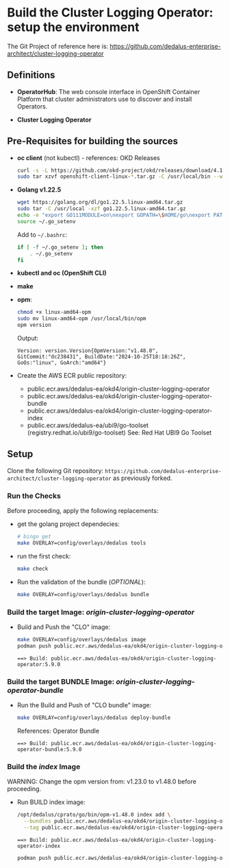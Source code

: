 # Build the Cluster Logging Operator: setup the environment

The Git Project of reference here is: https://github.com/dedalus-enterprise-architect/cluster-logging-operator

## Definitions

- **OperatorHub**: The web console interface in OpenShift Container Platform that cluster administrators use to discover and install Operators.

- **Cluster Logging Operator**

## Pre-Requisites for building the sources

- **oc client** (not kubectl) - references: OKD Releases

  ```bash
  curl -s -L https://github.com/okd-project/okd/releases/download/4.15.0-0.okd-2024-03-10-010116/openshift-client-linux-4.15.0-0.okd-2024-03-10-010116.tar.gz -O
  sudo tar xzvf openshift-client-linux-*.tar.gz -C /usr/local/bin --wildcards 'oc'
  ```

- **Golang v1.22.5**

  ```bash
  wget https://golang.org/dl/go1.22.5.linux-amd64.tar.gz
  sudo tar -C /usr/local -xzf go1.22.5.linux-amd64.tar.gz
  echo -e "export GO111MODULE=on\nexport GOPATH=\$HOME/go\nexport PATH=\$PATH:/usr/local/go/bin:\$GOPATH/bin" > ~/.go_setenv
  source ~/.go_setenv
  ```

  Add to `~/.bashrc`:

  ```bash
  if [ -f ~/.go_setenv ]; then
      . ~/.go_setenv
  fi
  ```

- **kubectl and oc (OpenShift CLI)**
- **make**
- **opm**:

  ```bash
  chmod +x linux-amd64-opm
  sudo mv linux-amd64-opm /usr/local/bin/opm
  opm version
  ```

  Output:

  ```plaintext
  Version: version.Version{OpmVersion:"v1.48.0", GitCommit:"dc238431", BuildDate:"2024-10-25T18:18:26Z", GoOs:"linux", GoArch:"amd64"}
  ```

- Create the AWS ECR public repository:
  - public.ecr.aws/dedalus-ea/okd4/origin-cluster-logging-operator
  - public.ecr.aws/dedalus-ea/okd4/origin-cluster-logging-operator-bundle
  - public.ecr.aws/dedalus-ea/okd4/origin-cluster-logging-operator-index
  - public.ecr.aws/dedalus-ea/ubi9/go-toolset (registry.redhat.io/ubi9/go-toolset)
    See: Red Hat UBI9 Go Toolset

## Setup

Clone the following Git repository: `https://github.com/dedalus-enterprise-architect/cluster-logging-operator` as previously forked.

### Run the Checks

  Before proceeding, apply the following replacements:

- get the golang project dependecies:

  ```bash
  # bingo get
  make OVERLAY=config/overlays/dedalus tools
  ```

- run the first check:

  ```bash
  make check
  ```

- Run the validation of the bundle (_OPTIONAL_):

  ```bash
  make OVERLAY=config/overlays/dedalus bundle
  ```

### Build the target Image: _origin-cluster-logging-operator_

- Build and Push the "CLO" image:

  ```bash
  make OVERLAY=config/overlays/dedalus image
  podman push public.ecr.aws/dedalus-ea/okd4/origin-cluster-logging-operator:5.9.0  
  ```

  ```plaintext
  ==> Build: public.ecr.aws/dedalus-ea/okd4/origin-cluster-logging-operator:5.9.0
  ```

### Build the target BUNDLE Image: _origin-cluster-logging-operator-bundle_

- Run the Build and Push of "CLO bundle" image:

  ```bash
  make OVERLAY=config/overlays/dedalus deploy-bundle
  ```

  References: Operator Bundle

  ```plaintext
  ==> Build: public.ecr.aws/dedalus-ea/okd4/origin-cluster-logging-operator-bundle:5.9.0
  ```

### Build the _index_ Image

WARNING: Change the opm version from: v1.23.0 to v1.48.0 before proceeding.

- Run BUILD index image:

  ```bash
  /opt/dedalus/cprato/go/bin/opm-v1.48.0 index add \
    --bundles public.ecr.aws/dedalus-ea/okd4/origin-cluster-logging-operator-bundle:5.9.0 \
    --tag public.ecr.aws/dedalus-ea/okd4/origin-cluster-logging-operator-index:5.9.0
  ```

  ```plaintext
  ==> Build: public.ecr.aws/dedalus-ea/okd4/origin-cluster-logging-operator-index
  ```

  ```bash
  podman push public.ecr.aws/dedalus-ea/okd4/origin-cluster-logging-operator-index:5.9.0
  ```
